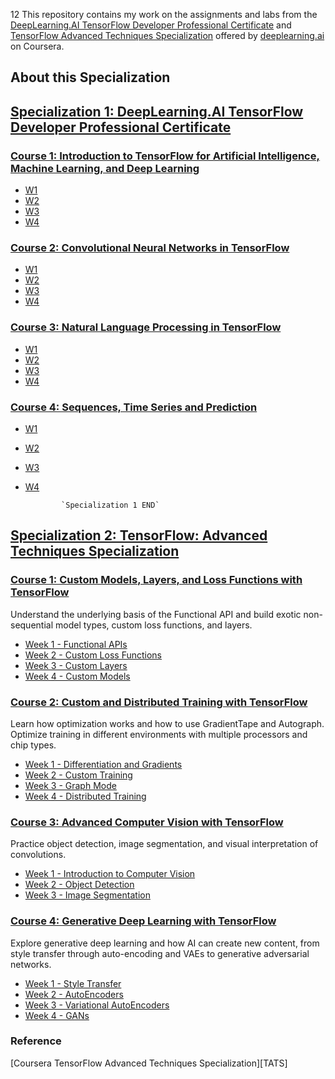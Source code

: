 12
This repository contains my work on the assignments and labs from the [ DeepLearning.AI TensorFlow Developer Professional Certificate][COURSERA_1] and [TensorFlow Advanced Techniques Specialization][COURSERA_2] offered by [deeplearning.ai](https://www.deeplearning.ai/) on Coursera.

## About this Specialization

## [Specialization 1: DeepLearning.AI TensorFlow Developer Professional Certificate][SPECIALIZATION1]

### [Course 1: Introduction to TensorFlow for Artificial Intelligence, Machine Learning, and Deep Learning](https://github.com/Muhammad-Shah/tensorflow-advance-techniques-and-projects-specializtions/tree/master/tf_developer_specialization_dlai/C1)

- [W1](https://github.com/Muhammad-Shah/tensorflow-advance-techniques-and-projects-specializtions/tree/master/tf_developer_specialization_dlai/C1/W1)
- [W2](https://github.com/Muhammad-Shah/tensorflow-advance-techniques-and-projects-specializtions/tree/master/tf_developer_specialization_dlai/C1/W2)
- [W3](https://github.com/Muhammad-Shah/tensorflow-advance-techniques-and-projects-specializtions/tree/master/tf_developer_specialization_dlai/C1/W3)
- [W4](https://github.com/Muhammad-Shah/tensorflow-advance-techniques-and-projects-specializtions/tree/master/tf_developer_specialization_dlai/C1/W4)

### [Course 2: Convolutional Neural Networks in TensorFlow](https://github.com/Muhammad-Shah/tensorflow-advance-techniques-and-projects-specializtions/tree/master/tf_developer_specialization_dlai/C2)

- [W1](https://github.com/Muhammad-Shah/tensorflow-advance-techniques-and-projects-specializtions/tree/master/tf_developer_specialization_dlai/C2/W1)
- [W2](https://github.com/Muhammad-Shah/tensorflow-advance-techniques-and-projects-specializtions/tree/master/tf_developer_specialization_dlai/C2/W2)
- [W3](https://github.com/Muhammad-Shah/tensorflow-advance-techniques-and-projects-specializtions/tree/master/tf_developer_specialization_dlai/C2/W3)
- [W4](https://github.com/Muhammad-Shah/tensorflow-advance-techniques-and-projects-specializtions/tree/master/tf_developer_specialization_dlai/C2/W4)

### [Course 3: Natural Language Processing in TensorFlow](https://github.com/Muhammad-Shah/tensorflow-advance-techniques-and-projects-specializtions/tree/master/tf_developer_specialization_dlai/C3)

- [W1](https://github.com/Muhammad-Shah/tensorflow-advance-techniques-and-projects-specializtions/tree/master/tf_developer_specialization_dlai/C3/W1)
- [W2](https://github.com/Muhammad-Shah/tensorflow-advance-techniques-and-projects-specializtions/tree/master/tf_developer_specialization_dlai/C3/W2)
- [W3](https://github.com/Muhammad-Shah/tensorflow-advance-techniques-and-projects-specializtions/tree/master/tf_developer_specialization_dlai/C3/W3)
- [W4](https://github.com/Muhammad-Shah/tensorflow-advance-techniques-and-projects-specializtions/tree/master/tf_developer_specialization_dlai/C3/W4)

### [Course 4: Sequences, Time Series and Prediction](https://github.com/Muhammad-Shah/tensorflow-advance-techniques-and-projects-specializtions/tree/master/tf_developer_specialization_dlai/C4)

- [W1](https://github.com/Muhammad-Shah/tensorflow-advance-techniques-and-projects-specializtions/tree/master/tf_advance_specialization_dlai/Course%204/W1)
- [W2](https://github.com/Muhammad-Shah/tensorflow-advance-techniques-and-projects-specializtions/tree/master/tf_advance_specialization_dlai/Course%204/W2)
- [W3](https://github.com/Muhammad-Shah/tensorflow-advance-techniques-and-projects-specializtions/tree/master/tf_advance_specialization_dlai/Course%204/W3)
- [W4](https://github.com/Muhammad-Shah/tensorflow-advance-techniques-and-projects-specializtions/tree/master/tf_advance_specialization_dlai/Course%204/W4)

              `Specialization 1 END`

## [Specialization 2: TensorFlow: Advanced Techniques Specialization][SPECIALIZATION2]

### [Course 1: Custom Models, Layers, and Loss Functions with TensorFlow](https://github.com/Muhammad-Shah/tensorflow-advance-techniques-and-projects-specializtions/tree/master/tf_developer_specialization_dlai/C1)

Understand the underlying basis of the Functional API and build exotic non-sequential model types, custom loss functions, and layers.

- [Week 1 - Functional APIs](https://github.com/Muhammad-Shah/tensorflow-advance-techniques-and-projects-specializtions/tree/master/tf_developer_specialization_dlai/C1/W1)
- [Week 2 - Custom Loss Functions](https://github.com/Muhammad-Shah/tensorflow-advance-techniques-and-projects-specializtions/tree/master/tf_developer_specialization_dlai/C1/W2)
- [Week 3 - Custom Layers](https://github.com/Muhammad-Shah/tensorflow-advance-techniques-and-projects-specializtions/tree/master/tf_developer_specialization_dlai/C1/W3)
- [Week 4 - Custom Models](https://github.com/Muhammad-Shah/tensorflow-advance-techniques-and-projects-specializtions/tree/master/tf_developer_specialization_dlai/C1/W4)

### [Course 2: Custom and Distributed Training with TensorFlow](https://github.com/Muhammad-Shah/tensorflow-advance-techniques-and-projects-specializtions/tree/master/tf_developer_specialization_dlai/C2)

Learn how optimization works and how to use GradientTape and Autograph. Optimize training in different environments with multiple processors and chip types.

- [Week 1 - Differentiation and Gradients]()
- [Week 2 - Custom Training]()
- [Week 3 - Graph Mode]()
- [Week 4 - Distributed Training]()

### [Course 3: Advanced Computer Vision with TensorFlow](https://github.com/Muhammad-Shah/tensorflow-advance-techniques-and-projects-specializtions/tree/master/tf_developer_specialization_dlai/C3)

Practice object detection, image segmentation, and visual interpretation of convolutions.

- [Week 1 - Introduction to Computer Vision]()
- [Week 2 - Object Detection]()
- [Week 3 - Image Segmentation]()

### [Course 4: Generative Deep Learning with TensorFlow](https://github.com/Muhammad-Shah/tensorflow-advance-techniques-and-projects-specializtions/tree/master/tf_developer_specialization_dlai/C4)

Explore generative deep learning and how AI can create new content, from style transfer through auto-encoding and VAEs to generative adversarial networks.

- [Week 1 - Style Transfer]()
- [Week 2 - AutoEncoders]()
- [Week 3 - Variational AutoEncoders]()
- [Week 4 - GANs]()

### Reference

[Coursera TensorFlow Advanced Techniques Specialization][TATS]

[COURSERA_2]: https://www.coursera.org/specializations/tensorflow-advanced-techniques?
[COURSERA_1]: https://www.coursera.org/programs/dlsei-phase-2b-iigii/professional-certificates/tensorflow-in-practice
[SPECIALIZATION1]: https://github.com/Muhammad-Shah/tensorflow-advance-techniques-and-projects-specializtions/tree/master/tf_advance_specialization_dlai
[SPECIALIZATION2]: https://github.com/Muhammad-Shah/tensorflow-advance-techniques-and-projects-specializtions/tree/master/tf_developer_specialization_dlai
